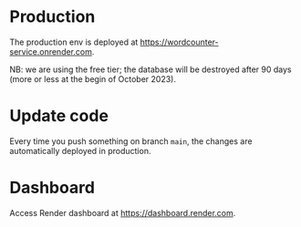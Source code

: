 # Production

The production env is deployed at https://wordcounter-service.onrender.com.

NB: we are using the free tier; the database will be destroyed after 90 days (more or less at the begin of October 2023).

# Update code

Every time you push something on branch `main`, the changes are automatically deployed in production.

# Dashboard
Access Render dashboard at https://dashboard.render.com.
